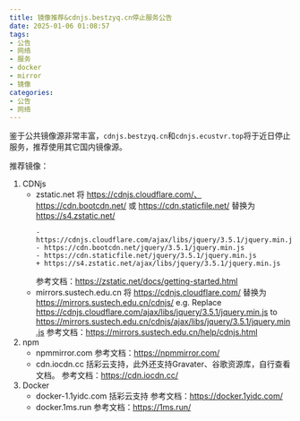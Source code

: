 ```yaml
---
title: 镜像推荐&cdnjs.bestzyq.cn停止服务公告
date: 2025-01-06 01:08:57
tags: 
- 公告
- 网络
- 服务
- docker
- mirror
- 镜像
categories: 
- 公告
- 网络
---
```

鉴于公共镜像源非常丰富，`cdnjs.bestzyq.cn`和`cdnjs.ecustvr.top`将于近日停止服务，推荐使用其它国内镜像源。

推荐镜像：
1. CDNjs
    - zstatic.net
        将 https://cdnjs.cloudflare.com/、https://cdn.bootcdn.net/ 或 https://cdn.staticfile.net/ 替换为 https://s4.zstatic.net/
        ```
        - https://cdnjs.cloudflare.com/ajax/libs/jquery/3.5.1/jquery.min.js
        - https://cdn.bootcdn.net/jquery/3.5.1/jquery.min.js
        - https://cdn.staticfile.net/jquery/3.5.1/jquery.min.js
        + https://s4.zstatic.net/ajax/libs/jquery/3.5.1/jquery.min.js
        ```
        参考文档：https://zstatic.net/docs/getting-started.html
    - mirrors.sustech.edu.cn
        将 https://cdnjs.cloudflare.com/ 替换为 https://mirrors.sustech.edu.cn/cdnjs/
        e.g. Replace https://cdnjs.cloudflare.com/ajax/libs/jquery/3.5.1/jquery.min.js to https://mirrors.sustech.edu.cn/cdnjs/ajax/libs/jquery/3.5.1/jquery.min.js 
        参考文档：https://mirrors.sustech.edu.cn/help/cdnjs.html
2. npm
    - npmmirror.com
        参考文档：https://npmmirror.com/
    - cdn.iocdn.cc
        括彩云支持，此外还支持Gravater、谷歌资源库，自行查看文档。
        参考文档：https://cdn.iocdn.cc/
3. Docker
    - docker-1.1yidc.com
        括彩云支持
        参考文档：https://docker.1yidc.com/
    - docker.1ms.run
        参考文档：https://1ms.run/
